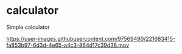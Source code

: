 # calculator
Simple calculator


https://user-images.githubusercontent.com/97569490/221683415-fa853b97-6d3d-4e65-a4c3-864d17c39d38.mov

